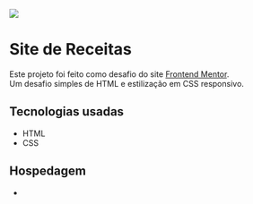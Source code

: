 ![](./screenshot.jpg)
# Site de Receitas
Este projeto foi feito como desafio do site  [Frontend Mentor](https://www.frontendmentor.io/home). <br>
  Um desafio simples de HTML e estilização em CSS responsivo.

## Tecnologias usadas
  - HTML
  - CSS

  ## Hospedagem
  - []()
